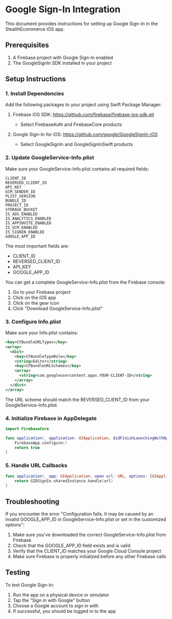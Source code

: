 # Google Sign-In Integration

This document provides instructions for setting up Google Sign-In in the StealthEcommerce iOS app.

## Prerequisites

1. A Firebase project with Google Sign-In enabled
2. The GoogleSignIn SDK installed in your project

## Setup Instructions

### 1. Install Dependencies

Add the following packages to your project using Swift Package Manager:

1. Firebase iOS SDK: https://github.com/firebase/firebase-ios-sdk.git
   - Select FirebaseAuth and FirebaseCore products

2. Google Sign-In for iOS: https://github.com/google/GoogleSignIn-iOS
   - Select GoogleSignIn and GoogleSignInSwift products

### 2. Update GoogleService-Info.plist

Make sure your GoogleService-Info.plist contains all required fields:

```
CLIENT_ID
REVERSED_CLIENT_ID
API_KEY
GCM_SENDER_ID
PLIST_VERSION
BUNDLE_ID
PROJECT_ID
STORAGE_BUCKET
IS_ADS_ENABLED
IS_ANALYTICS_ENABLED
IS_APPINVITE_ENABLED
IS_GCM_ENABLED
IS_SIGNIN_ENABLED
GOOGLE_APP_ID
```

The most important fields are:
- CLIENT_ID
- REVERSED_CLIENT_ID
- API_KEY
- GOOGLE_APP_ID

You can get a complete GoogleService-Info.plist from the Firebase console:
1. Go to your Firebase project
2. Click on the iOS app
3. Click on the gear icon
4. Click "Download GoogleService-Info.plist"

### 3. Configure Info.plist

Make sure your Info.plist contains:

```xml
<key>CFBundleURLTypes</key>
<array>
  <dict>
    <key>CFBundleTypeRole</key>
    <string>Editor</string>
    <key>CFBundleURLSchemes</key>
    <array>
      <string>com.googleusercontent.apps.YOUR-CLIENT-ID</string>
    </array>
  </dict>
</array>
```

The URL scheme should match the REVERSED_CLIENT_ID from your GoogleService-Info.plist.

### 4. Initialize Firebase in AppDelegate

```swift
import FirebaseCore

func application(_ application: UIApplication, didFinishLaunchingWithOptions launchOptions: [UIApplication.LaunchOptionsKey: Any]?) -> Bool {
    FirebaseApp.configure()
    return true
}
```

### 5. Handle URL Callbacks

```swift
func application(_ app: UIApplication, open url: URL, options: [UIApplication.OpenURLOptionsKey: Any] = [:]) -> Bool {
    return GIDSignIn.sharedInstance.handle(url)
}
```

## Troubleshooting

If you encounter the error "Configuration fails. It may be caused by an invalid GOOGLE_APP_ID in GoogleService-Info.plist or set in the customized options":

1. Make sure you've downloaded the correct GoogleService-Info.plist from Firebase
2. Check that the GOOGLE_APP_ID field exists and is valid
3. Verify that the CLIENT_ID matches your Google Cloud Console project
4. Make sure Firebase is properly initialized before any other Firebase calls

## Testing

To test Google Sign-In:

1. Run the app on a physical device or simulator
2. Tap the "Sign in with Google" button
3. Choose a Google account to sign in with
4. If successful, you should be logged in to the app 